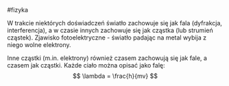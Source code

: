 #fizyka 

W trakcie niektórych doświadczeń światło zachowuje się jak fala (dyfrakcja, interferencja), a w czasie innych zachowuje się jak cząstka (lub strumień cząstek).
Zjawisko fotoelektryczne - światło padając na metal wybija z niego wolne elektrony.

Inne cząstki (m.in. elektrony) również czasem zachowują się jak fale, a czasem jak cząstki.
Każde ciało można opisać jako falę:
$$
\lambda = \frac{h}{mv}
$$
